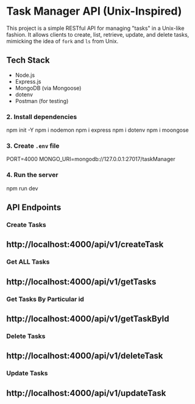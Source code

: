 #  Task Manager API (Unix-Inspired)
This project is a simple RESTful API for managing "tasks" in a Unix-like fashion. It allows clients to create, list, retrieve, update, and delete tasks, mimicking the idea of `fork` and `ls` from Unix.

##  Tech Stack

- Node.js
- Express.js
- MongoDB (via Mongoose)
- dotenv
- Postman (for testing)



### 2. Install dependencies
npm init -Y
npm i nodemon
npm i express
npm i dotenv
npm i moongose


### 3. Create `.env` file

PORT=4000
MONGO_URI=mongodb://127.0.0.1:27017/taskManager

### 4. Run the server
npm run dev

##  API Endpoints

### Create Tasks
 ## http://localhost:4000/api/v1/createTask

### Get ALL Tasks
 ## http://localhost:4000/api/v1/getTasks

### Get Tasks By Particular id
## http://localhost:4000/api/v1/getTaskById

### Delete Tasks
## http://localhost:4000/api/v1/deleteTask 

### Update Tasks
 ## http://localhost:4000/api/v1/updateTask








